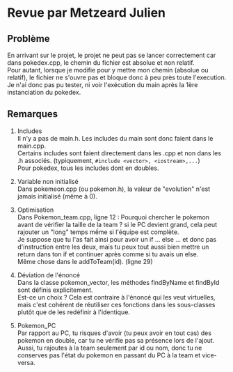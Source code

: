 # Revue par Metzeard Julien

## Problème
En arrivant sur le projet, le projet ne peut pas se lancer correctement car dans pokedex.cpp, le chemin du fichier est absolue et non relatif.  
Pour autant, lorsque je modifie pour y mettre mon chemin (absolue ou relatif), le fichier ne s'ouvre pas et bloque donc à peu près toute l'execution.
Je n'ai donc pas pu tester, ni voir l'exécution du main après la 1ère instanciation du pokedex.

## Remarques

1) Includes  
Il n'y a pas de main.h. Les includes du main sont donc faient dans le main.cpp.  
Certains includes sont faient directement dans les .cpp et non dans les .h associés. (typiquement, `#include <vector>, <iostream>,...`)  
Pour pokedex, tous les includes dont en doubles.

2) Variable non initialisé  
Dans pokemeon.cpp (ou pokemon.h), la valeur de "evolution" n'est jamais initialisé (même à 0).


3) Optimisation  
Dans Pokemon_team.cpp, ligne 12 : Pourquoi chercher le pokemon avant de vérifier la taille de la team ? si le PC devient grand, cela peut rajouter un "long" temps mếme si l'équipe est complète.  
Je suppose que tu l'as fait ainsi pour avoir un if ... else ... et donc pas d'instruction entre les deux, mais tu peux tout aussi bien mettre un return dans ton if et continuer après comme si tu avais un else.  
Même chose dans le addToTeam(id). (ligne 29)


4) Déviation de l'énoncé  
Dans la classe pokemon_vector, les méthodes findByName et findById sont définis explicitement.  
Est-ce un choix ? Cela est contraire à l'énoncé qui les veut virtuelles, mais c'est cohérent de réutiliser ces fonctions dans les sous-classes plutôt que de les redéfinir à l'identique.


5) Pokemon_PC  
Par rapport au PC, tu risques d'avoir (tu peux avoir en tout cas) des pokemon en double, car tu ne vérifie pas sa présence lors de l'ajout.  
Aussi, tu rajoutes à la team seulement par id ou nom, donc tu ne conserves pas l'état du pokemon en passant du PC à la team et vice-versa.